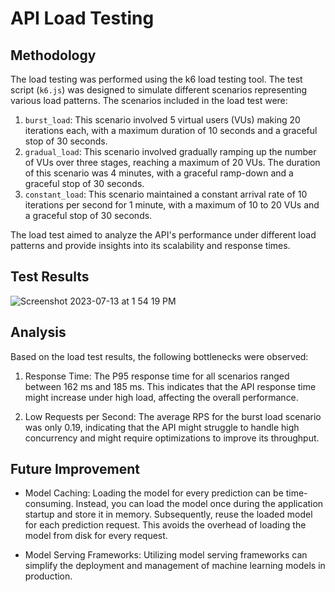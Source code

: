 # API Load Testing
## Methodology

The load testing was performed using the k6 load testing tool. The test script (`k6.js`) was designed to simulate different scenarios representing various load patterns. The scenarios included in the load test were:

1. `burst_load`: This scenario involved 5 virtual users (VUs) making 20 iterations each, with a maximum duration of 10 seconds and a graceful stop of 30 seconds.
2. `gradual_load`: This scenario involved gradually ramping up the number of VUs over three stages, reaching a maximum of 20 VUs. The duration of this scenario was 4 minutes, with a graceful ramp-down and a graceful stop of 30 seconds.
3. `constant_load`: This scenario maintained a constant arrival rate of 10 iterations per second for 1 minute, with a maximum of 10 to 20 VUs and a graceful stop of 30 seconds.

The load test aimed to analyze the API's performance under different load patterns and provide insights into its scalability and response times.
## Test Results

![Screenshot 2023-07-13 at 1 54 19 PM](https://github.com/amy83762100/stock_market_airflow/assets/76548841/aa2791e6-3e51-4922-b9e5-1581f346dccf)

## Analysis

Based on the load test results, the following bottlenecks were observed:

1. Response Time: The P95 response time for all scenarios ranged between 162 ms and 185 ms. This indicates that the API response time might increase under high load, affecting the overall performance.

2. Low Requests per Second: The average RPS for the burst load scenario was only 0.19, indicating that the API might struggle to handle high concurrency and might require optimizations to improve its throughput.

## Future Improvement

- Model Caching: Loading the model for every prediction can be time-consuming. Instead, you can load the model once during the application startup and store it in memory. Subsequently, reuse the loaded model for each prediction request. This avoids the overhead of loading the model from disk for every request.

- Model Serving Frameworks: Utilizing model serving frameworks can simplify the deployment and management of machine learning models in production. 